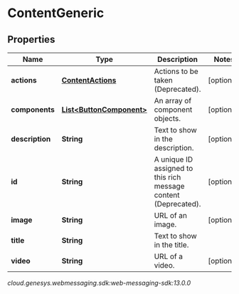 # ContentGeneric


## Properties

| Name | Type | Description | Notes |
| ------------ | ------------- | ------------- | ------------- |
| **actions** | [**ContentActions**](ContentActions) | Actions to be taken (Deprecated). |  [optional] |
| **components** | [**List&lt;ButtonComponent&gt;**](ButtonComponent) | An array of component objects. |  [optional] |
| **description** | **String** | Text to show in the description. |  [optional] |
| **id** | **String** | A unique ID assigned to this rich message content (Deprecated). |  [optional] |
| **image** | **String** | URL of an image. |  [optional] |
| **title** | **String** | Text to show in the title. |  |
| **video** | **String** | URL of a video. |  [optional] |




_cloud.genesys.webmessaging.sdk:web-messaging-sdk:13.0.0_
